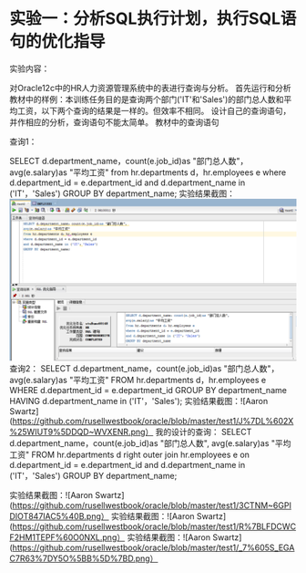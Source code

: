 #                                         实验一：分析SQL执行计划，执行SQL语句的优化指导
实验内容：

对Oracle12c中的HR人力资源管理系统中的表进行查询与分析。
首先运行和分析教材中的样例：本训练任务目的是查询两个部门('IT'和'Sales')的部门总人数和平均工资，以下两个查询的结果是一样的。但效率不相同。
设计自己的查询语句，并作相应的分析，查询语句不能太简单。
教材中的查询语句

查询1：

SELECT d.department_name，count(e.job_id)as "部门总人数"，
avg(e.salary)as "平均工资"
from hr.departments d，hr.employees e
where d.department_id = e.department_id
and d.department_name in ('IT'，'Sales')
GROUP BY department_name;
实验结果截图：![Aaron Swartz](https://github.com/rusellwestbook/oracle/blob/master/test1/3CTNM~6GPIDIOT847IAC5%40B.png)
查询2：
SELECT d.department_name，count(e.job_id)as "部门总人数"，
avg(e.salary)as "平均工资"
FROM hr.departments d，hr.employees e
WHERE d.department_id = e.department_id
GROUP BY department_name
HAVING d.department_name in ('IT'，'Sales');
实验结果截图：![Aaron Swartz](https://github.com/rusellwestbook/oracle/blob/master/test1/J%7DL%602X%25WIUT9%5DDQD~WVXENR.png）
我的设计的查询：
SELECT d.department_name，count(e.job_id)as "部门总人数",
avg(e.salary)as "平均工资"
FROM hr.departments d right outer join hr.employees e
on d.department_id = e.department_id
and d.department_name in ('IT'，'Sales')
GROUP BY department_name;


实验结果截图：![Aaron Swartz](https://github.com/rusellwestbook/oracle/blob/master/test1/3CTNM~6GPIDIOT847IAC5%40B.png）
实验结果截图：![Aaron Swartz](https://github.com/rusellwestbook/oracle/blob/master/test1/R%7BLFDCWCF2HM1TEPF%60O0NXL.png）
实验结果截图：![Aaron Swartz](https://github.com/rusellwestbook/oracle/blob/master/test1/_7%605S_EGAC7R63%7DY5O%5BB%5D%7BD.png）
